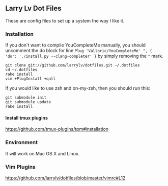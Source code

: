 ## Larry Lv Dot Files

These are config files to set up a system the way I like it.

### Installation

If you don't want to compile YouCompleteMe manually, you should uncomment the do block for line `Plug 'Valloric/YouCompleteMe' ", { 'do': './install.py --clang-completer' }` by simply removing the `"` mark.

```
git clone git://github.com/larrylv/dotfiles.git ~/.dotfiles
cd ~/.dotfiles
rake install
vim +PlugInstall +qall
```

If you would like to use zsh and on-my-zsh, then you should run this:

```
git submodule init
git submodule update
rake install
```

#### Install tmux plugins

https://github.com/tmux-plugins/tpm#installation

### Environment

It will work on Mac OS X and Linux.

### Vim Plugins

https://github.com/larrylv/dotfiles/blob/master/vimrc#L12
